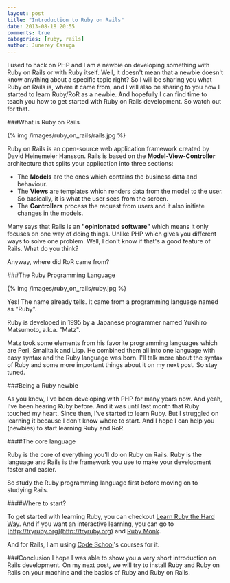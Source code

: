 ```yaml
---
layout: post
title: "Introduction to Ruby on Rails"
date: 2013-08-18 20:55
comments: true
categories: [ruby, rails]
author: Junerey Casuga
---
```

I used to hack on PHP and I am a newbie on developing something with Ruby on Rails or with Ruby itself. Well, it doesn't mean that a newbie doesn't know anything about a specific topic right? So I will be sharing you what Ruby on Rails is, where it came from, and I will also be sharing to you how I started to learn Ruby/RoR as a newbie. And hopefully I can find time to teach you how to get started with Ruby on Rails development. So watch out for that.

<!--more-->

###What is Ruby on Rails

{% img /images/ruby_on_rails/rails.jpg %}

Ruby on Rails is an open-source web application framework created by David Heinemeier Hansson. Rails is based on the <b>Model-View-Controller</b> architecture that splits your application into three sections: 

* The <b>Models</b> are the ones which contains the business data and behaviour.
* The <b>Views</b> are templates which renders data from the model to the user. So basically, it is what the user sees from the screen.
* The <b>Controllers</b> process the request from users and it also initiate changes in the models.

Many says that Rails is an <b>"opinionated software"</b> which means it only focuses on one way of doing things. Unlike PHP which gives you different ways to solve one problem. Well, I don't know if that's a good feature of Rails. What do you think?

Anyway, where did RoR came from?

###The Ruby Programming Language

{% img /images/ruby_on_rails/ruby.jpg %}

Yes! The name already tells. It came from a programming language named as "Ruby".

Ruby is developed in 1995 by a Japanese programmer named Yukihiro Matsumoto, a.k.a. "Matz". 

Matz took some elements from his favorite programming languages which are Perl, Smalltalk and Lisp. He combined them all into one language with easy syntax and the Ruby language was born. I'll talk more about the syntax of Ruby and some more important things about it on my next post. So stay tuned.

###Being a Ruby newbie

As you know, I've been developing with PHP for many years now. And yeah, I've been hearing Ruby before. And it was until last month that Ruby touched my heart. Since then, I've started to learn Ruby. But I struggled on learning it because I don't know where to start. And I hope I can help you (newbies) to start learning Ruby and RoR.

####The core language

Ruby is the core of everything you'll do on Ruby on Rails. Ruby is the language and Rails is the framework you use to make your development faster and easier. 

So study the Ruby programming language first before moving on to studying Rails.

####Where to start?

To get started with learning Ruby, you can checkout [Learn Ruby the Hard Way](http://ruby.learncodethehardway.org/book/). And if you want an interactive learning, you can go to [http://tryruby.org](http://tryruby.org) and [Ruby Monk](http://rubymonk.com).

And for Rails, I am using [Code School](http://codeschool.com)'s courses for it.

###Conclusion
I hope I was able to show you a very short introduction on Rails development. On my next post, we will try to install Ruby and Ruby on Rails on your machine and the basics of Ruby and Ruby on Rails.
